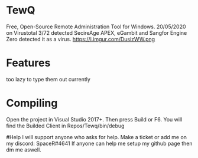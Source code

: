# TewQ
Free, Open-Source Remote Administration Tool for Windows.
20/05/2020 on Virustotal 3/72 detected 
SecireAge APEX, eGambit and Sangfor Engine Zero detected it as a virus.
https://i.imgur.com/DusizWW.png

# Features
too lazy to type them out currently


# Compiling
Open the project in Visual Studio 2017+. Then press Build or F6.
You will find the Builded Client in Repos/Tewq/bin/debug


#Help
I will support anyone who asks for help. Make a ticket or add me on my discord: SpaceR#4641
If anyone can help me setup my github page then dm me aswell.

